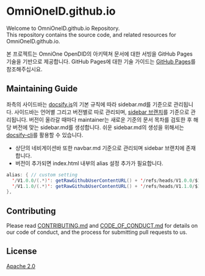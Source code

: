 OmniOneID.github.io
==

Welcome to OmniOneID.github.io Repository. <br>
This repository contains the source code, and related resources for OmniOneID.github.io.

본 프로젝트는 OmniOne OpenDID의 아키텍쳐 문서에 대한 서빙을 GitHub Pages 기술을 기반으로 제공합니다.
GitHub Pages에 대한 기술 가이드는 [GitHub Pages](https://docs.github.com/en/pages)를 참조해주십시요.

## Maintaining Guide
좌측의 사이드바는 [docsify.js](https://docsify.js.org/)의 기본 규칙에 따라 sidebar.md를 기준으로 관리됩니다.
사이드바는 언어별 그리고 버전별로 따로 관리되며, [sidebar 브랜치](https://github.com/OmniOneID/did-doc-architecture/tree/sidebar/)를 기준으로 관리됩니다.
버전이 올라갈 때마다 maintainer는 새로운 기준의 문서 목차를 검토한 후 해당 버전에 맞는 sidebar.md를 생성합니다.
쉬운 sidebar.md의 생성을 위해서는 [docsify-cli](https://github.com/docsifyjs/docsify-cli)를 활용할 수 있습니다.
- 상단의 네비게이션바 또한 navbar.md 기준으로 관리되며 sidebar 브랜치에 존재합니다.
- 버전이 추가되면 index.html 내부의 alias 설정 추가가 필요합니다.
 
```java
alias: { // custom setting
  '/V1.0.0/(.*)': getRawGithubUserContentURL() + '/refs/heads/V1.0.0/$1',
  '/V1.1.0/(.*)': getRawGithubUserContentURL() + '/refs/heads/V1.1.0/$1'
},
```

## Contributing
Please read [CONTRIBUTING.md](CONTRIBUTING.md) and [CODE_OF_CONDUCT.md](CODE_OF_CONDUCT.md) for details on our code of conduct, and the process for submitting pull requests to us.

## License
[Apache 2.0](LICENSE)
